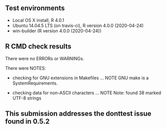 ## Test environments
* Local OS X install, R 4.0.1
* Ubuntu 14.04.5 LTS (on travis-ci), R version 4.0.0 (2020-04-24)
* win-builder (R version 4.0.0 (2020-04-24))

## R CMD check results
There were no ERRORs or WARNINGs.

There were NOTES:

* checking for GNU extensions in Makefiles ... NOTE
  GNU make is a SystemRequirements.

* checking data for non-ASCII characters ... NOTE
  Note: found 38 marked UTF-8 strings
  
## This submission addresses the donttest issue found in 0.5.2

